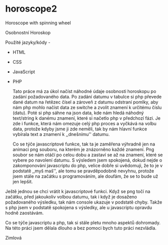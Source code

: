 # horoscope2
Horoscope with spinning wheel

Osobnostní Horoskop

Použité jazyky/kódy -
- HTML
- CSS
- JavaScript
- PHP

  Tato práce má za úkol načíst náhodné údaje osobnosti horoskopu po zadání požadovaného data.
Po zadání datumu v tabulce si php převede dané datum na řetězec čísel a zároveň z datumu odstraní pomlky, aby nám php 
mohlo načíst data ze switche a zvolit znamení k určitému číslu (datu).
Poté si php sáhne na json data, kde nám hledá náhodný text/string k danému znamení, které si načetlo php v předchozí fázi.
Je zde i funkce, která nám omezuje celý php proces a vyčkává na volbu data, protože kdyby jsme ji zde neměli, tak by nám hlavní funkce 
vybírala text a znamení k ,,dnešnímu'' datumu.

  Co se týče javascriptové funkce, tak ta je zaměřena výhradně jen na animaci png souboru, na kterém je znázorněno každé znamení.
Png soubor se nám otáčí po celou dobu a zastaví se až na znamení, které se vybere po navolení datumu.
  S výsledem jsem spokojená, dokud nejde o zakomponování javascriptu do php, velice dobře si uvědomuji, že to je v podstatě ,,myš maš'', ale tomu se pravděpodobně
 nevyhnu, protože jsem stále na začátku s programováním, ale doufám, že se to bude už jen lepšit.
  
 Ještě jednou se chci vrátit k javascriptové funkci. Když se png točí na začátku, před jakoukoliv volbou datumu, tak i když je dosaženo
 požadovaného výsledku, tak nám console ukazuje v podstatě chyby. Takže s php jsem v podstatě spokojena s výsledky, ale u javascriptu opravdu hodně zaostávám.
 

Co se týče javascriptu a php, tak si stále pletu mnoho aspektů dohromady.
Na této práci jsem dělala dlouho a bez pomoci bych tuto práci nezvládla.

Zimlová

